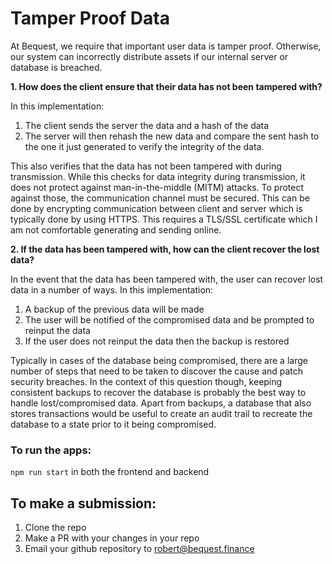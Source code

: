 # Tamper Proof Data

At Bequest, we require that important user data is tamper proof. Otherwise, our system can incorrectly distribute assets if our internal server or database is breached.

**1. How does the client ensure that their data has not been tampered with?**

In this implementation:

1. The client sends the server the data and a hash of the data
2. The server will then rehash the new data and compare the sent hash to the one it just generated to verify the integrity of the data.

This also verifies that the data has not been tampered with during transmission. While this checks for data integrity during transmission, it does not protect against man-in-the-middle (MITM) attacks. To protect against those, the communication channel must be secured. This can be done by encrypting communication between client and server which is typically done by using HTTPS. This requires a TLS/SSL certificate which I am not comfortable generating and sending online.

**2. If the data has been tampered with, how can the client recover the lost data?**

In the event that the data has been tampered with, the user can recover lost data in a number of ways. In this implementation:

1. A backup of the previous data will be made
2. The user will be notified of the compromised data and be prompted to reinput the data
3. If the user does not reinput the data then the backup is restored

Typically in cases of the database being compromised, there are a large number of steps that need to be taken to discover the cause and patch security breaches. In the context of this question though, keeping consistent backups to recover the database is probably the best way to handle lost/compromised data. Apart from backups, a database that also stores transactions would be useful to create an audit trail to recreate the database to a state prior to it being compromised.

### To run the apps:

`npm run start` in both the frontend and backend

## To make a submission:

1. Clone the repo
2. Make a PR with your changes in your repo
3. Email your github repository to robert@bequest.finance
